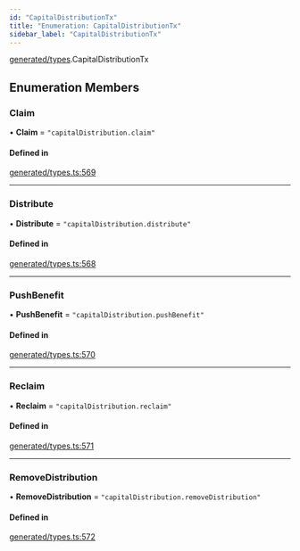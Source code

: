 ```yaml
---
id: "CapitalDistributionTx"
title: "Enumeration: CapitalDistributionTx"
sidebar_label: "CapitalDistributionTx"
---
```


[generated/types](../../../../modules/Generated/Types/Types.md).CapitalDistributionTx

## Enumeration Members

### Claim

• **Claim** = ``"capitalDistribution.claim"``

#### Defined in

[generated/types.ts:569](https://github.com/PolymeshAssociation/polymesh-sdk/blob/8a9158669/src/generated/types.ts#L569)

___

### Distribute

• **Distribute** = ``"capitalDistribution.distribute"``

#### Defined in

[generated/types.ts:568](https://github.com/PolymeshAssociation/polymesh-sdk/blob/8a9158669/src/generated/types.ts#L568)

___

### PushBenefit

• **PushBenefit** = ``"capitalDistribution.pushBenefit"``

#### Defined in

[generated/types.ts:570](https://github.com/PolymeshAssociation/polymesh-sdk/blob/8a9158669/src/generated/types.ts#L570)

___

### Reclaim

• **Reclaim** = ``"capitalDistribution.reclaim"``

#### Defined in

[generated/types.ts:571](https://github.com/PolymeshAssociation/polymesh-sdk/blob/8a9158669/src/generated/types.ts#L571)

___

### RemoveDistribution

• **RemoveDistribution** = ``"capitalDistribution.removeDistribution"``

#### Defined in

[generated/types.ts:572](https://github.com/PolymeshAssociation/polymesh-sdk/blob/8a9158669/src/generated/types.ts#L572)
